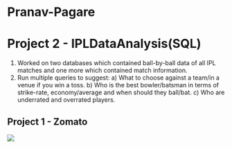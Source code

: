 # Pranav-Pagare

# Project 2 - IPLDataAnalysis(SQL)
1. Worked on two databases which contained ball-by-ball data of all IPL matches and one more which contained match information.
2. Run multiple queries to suggest:
  a) What to choose against a team/in a venue if you win a toss.
  b) Who is the best bowler/batsman in terms of strike-rate, economy/average and when should they ball/bat.
  c) Who are underrated and overrated players.

## Project 1 - Zomato
<img src="https://github.com/pranavpagare/Pranav-Pagare/blob/master/download%20(1).png">
